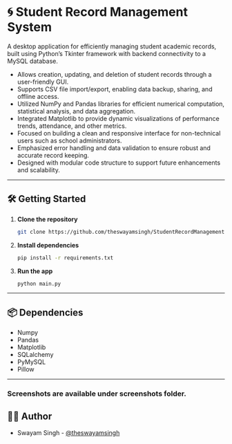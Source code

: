 # 🌀 Student Record Management System

A desktop application for efficiently managing student academic records, built using Python’s Tkinter framework with backend connectivity to a MySQL database.

- Allows creation, updating, and deletion of student records through a user-friendly GUI.
- Supports CSV file import/export, enabling data backup, sharing, and offline access.
- Utilized NumPy and Pandas libraries for efficient numerical computation, statistical analysis, and data aggregation.
- Integrated Matplotlib to provide dynamic visualizations of performance trends, attendance, and other metrics.
- Focused on building a clean and responsive interface for non-technical users such as school administrators.
- Emphasized error handling and data validation to ensure robust and accurate record keeping.
- Designed with modular code structure to support future enhancements and scalability.

---

## 🛠️ Getting Started

1. **Clone the repository**
   ```bash
   git clone https://github.com/theswayamsingh/StudentRecordManagementSystem
   ```

2. **Install dependencies**
   ```bash
   pip install -r requirements.txt
   ```

3. **Run the app**
   ```bash
   python main.py
   ```

---

## 📦 Dependencies

- Numpy
- Pandas
- Matplotlib
- SQLalchemy
- PyMySQL
- Pillow
---

### Screenshots are available under screenshots folder.

## 👨‍💻 Author

- Swayam Singh - [@theswayamsingh](https://github.com/theswayamsingh)
